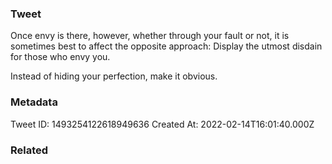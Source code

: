 ### Tweet
Once envy is there, however, whether through your fault or not, it is sometimes best to affect the opposite approach: Display the utmost disdain for those who envy you.

Instead of hiding your perfection, make it obvious.

### Metadata
Tweet ID: 1493254122618949636
Created At: 2022-02-14T16:01:40.000Z

### Related

